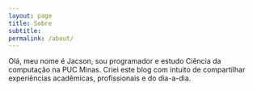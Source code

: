 ```yaml
---
layout: page
title: Sobre
subtitle:
permalink: /about/
---
```



Olá, meu nome é Jacson, sou programador e estudo Ciência da computação na PUC Minas.
Criei este blog com intuito de compartilhar experiências acadêmicas, profissionais e do dia-a-dia.
